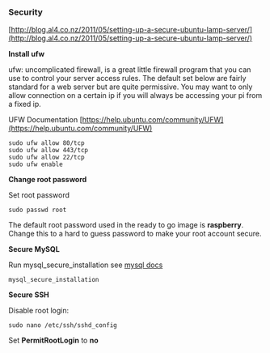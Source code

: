 ### Security

[http://blog.al4.co.nz/2011/05/setting-up-a-secure-ubuntu-lamp-server/](http://blog.al4.co.nz/2011/05/setting-up-a-secure-ubuntu-lamp-server/)

**Install ufw**

ufw: uncomplicated firewall, is a great little firewall program that you can use to control your server access rules. The default set below are fairly standard for a web server but are quite permissive. You may want to only allow connection on a certain ip if you will always be accessing your pi from a fixed ip.

UFW Documentation
[https://help.ubuntu.com/community/UFW](https://help.ubuntu.com/community/UFW)

    sudo ufw allow 80/tcp
    sudo ufw allow 443/tcp
    sudo ufw allow 22/tcp
    sudo ufw enable

**Change root password**

Set root password

    sudo passwd root

The default root password used in the ready to go image is **raspberry**. 
Change this to a hard to guess password to make your root account secure.

**Secure MySQL**

Run mysql_secure_installation see [mysql docs](http://dev.mysql.com/doc/refman/5.0/en/mysql-secure-installation.html)

    mysql_secure_installation

**Secure SSH**

Disable root login:

    sudo nano /etc/ssh/sshd_config

Set **PermitRootLogin** to **no**
